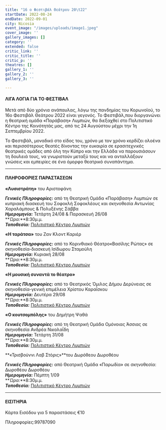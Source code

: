 ```yaml
---
title: "16 ο Φεστιβάλ Θεάτρου 20\t22"
startDate: 2022-08-24
endDate: 2022-09-01
city: Nicosia
event_image: "/images/uploads/image1.jpeg"
cover_image: ''
gallery_images: []
category: ''
extended: false
critic_link: ''
critic_title: ''
critic_p: ''
theatres: []
gallery_1: ''
gallery_2: ''
gallery_3: ''

---
```

#### ΛΙΓΑ ΛΟΓΙΑ ΓΙΑ ΤΟ ΦΕΣΤΙΒΑΛ

Μετά από δύο χρόνια ανάπαυλας, λόγω της πανδημίας του Κορωνοϊού, το 16ο Φεστιβάλ Θεάτρου 2022 είναι γεγονός. Το Φεστιβάλ,που διοργανώνει η θεατρική ομάδα «Παράβαση» Λυμπιών, θα διεξαχθεί στο Πολιτιστικό Κέντρο της Κοινότητάς μας, από τις 24 Αυγούστου μέχρι την 1η Σεπτεμβρίου 2022.

Το Φεστιβάλ, μοναδικό στο είδος του, χρόνο με τον χρόνο κερδίζει ολοένα και περισσότερους θεατές δίνοντας την ευκαιρία σε ερασιτεχνικές θεατρικές ομάδες από όλη την Κύπρο και την Ελλάδα να παρουσιάσουν τη δουλειά τους, να γνωριστούν μεταξύ τους και να ανταλλάξουν γνώσεις και εμπειρίες σε ένα όμορφο θεατρικό συναπάντημα.

***

#### ΠΛΗΡΟΦΟΡΙΕΣ ΠΑΡΑΣΤΑΣΕΩΝ

**«Λυσιστράτη»** του Αριστοφάνη 

**_Γενικές Πληροφορίες:_** από τη Θεατρική Ομάδα «Παράβαση» Λυμπιών σε κυπριακή διασκευή του Σοφοκλή Σοφοκλέους και σκηνοθεσία Αντωνίας Χαραλάμπους & Πολυξένης Σάββα  
**_Ημερομηνία:_** Τετάρτη 24/08 & Παρασκευή 26/08  
**_Ώρα:_**8:30μ.μ.  
**_Τοποθεσία:_** [Πολιτιστικό Κέντρο Λυμπιών](https://www.google.com/maps/place/%CE%A0%CE%BF%CE%BB%CE%B9%CF%84%CE%B9%CF%83%CF%84%CE%B9%CE%BA%CF%8C+%CE%9A%CE%AD%CE%BD%CF%84%CF%81%CE%BF+%CE%9B%CF%85%CE%BC%CF%80%CE%B9%CF%8E%CE%BD/@34.9993971,33.4646486,17z/data=!3m1!4b1!4m5!3m4!1s0x14de2105044e87bb:0xbc4bb892fa845e83!8m2!3d34.9993927!4d33.4668373 "limpia")

**«Η ταράτσα»** του Ζαν Κλοντ Καριέρ

**_Γενικές Πληροφορίες:_** από το Κορινθιακό Θέατρο«Βασίλης Ρώτας» σε σκηνοθεσία-διασκευή Ισίδωρου Σταμούλη  
**_Ημερομηνία:_** Κυριακή 28/08  
**_Ώρα:_**8:30μ.μ.  
**_Τοποθεσία:_** [Πολιτιστικό Κέντρο Λυμπιών](https://www.google.com/maps/place/%CE%A0%CE%BF%CE%BB%CE%B9%CF%84%CE%B9%CF%83%CF%84%CE%B9%CE%BA%CF%8C+%CE%9A%CE%AD%CE%BD%CF%84%CF%81%CE%BF+%CE%9B%CF%85%CE%BC%CF%80%CE%B9%CF%8E%CE%BD/@34.9993971,33.4646486,17z/data=!3m1!4b1!4m5!3m4!1s0x14de2105044e87bb:0xbc4bb892fa845e83!8m2!3d34.9993927!4d33.4668373 "limpia")

**«Η μουσική συναντά το θέατρο»**

**_Γενικές Πληροφορίες:_** από το Θεατρικός Όμιλος Δήμου Δερύνειας σε σκηνοθεσία-γενική επιμέλεια Χρίστου Καραΐσκου  
**_Ημερομηνία:_** Δευτέρα 29/08  
**_Ώρα:_**8:30μ.μ.  
**_Τοποθεσία:_** [Πολιτιστικό Κέντρο Λυμπιών](https://www.google.com/maps/place/%CE%A0%CE%BF%CE%BB%CE%B9%CF%84%CE%B9%CF%83%CF%84%CE%B9%CE%BA%CF%8C+%CE%9A%CE%AD%CE%BD%CF%84%CF%81%CE%BF+%CE%9B%CF%85%CE%BC%CF%80%CE%B9%CF%8E%CE%BD/@34.9993971,33.4646486,17z/data=!3m1!4b1!4m5!3m4!1s0x14de2105044e87bb:0xbc4bb892fa845e83!8m2!3d34.9993927!4d33.4668373 "limpia")

**«Ο κουτσομπόλης»** του Δημήτρη Ψαθά  
  
**_Γενικές Πληροφορίες:_** από τη Θεατρική Ομάδα Ομόνοιας Άσσιας σε σκηνοθεσία Ανδρέα Νικολαΐδη  
**_Ημερομηνία:_** Τετάρτη 31/08  
**_Ώρα:_**8:30μ.μ.  
**_Τοποθεσία:_** [Πολιτιστικό Κέντρο Λυμπιών](https://www.google.com/maps/place/%CE%A0%CE%BF%CE%BB%CE%B9%CF%84%CE%B9%CF%83%CF%84%CE%B9%CE%BA%CF%8C+%CE%9A%CE%AD%CE%BD%CF%84%CF%81%CE%BF+%CE%9B%CF%85%CE%BC%CF%80%CE%B9%CF%8E%CE%BD/@34.9993971,33.4646486,17z/data=!3m1!4b1!4m5!3m4!1s0x14de2105044e87bb:0xbc4bb892fa845e83!8m2!3d34.9993927!4d33.4668373 "limpia")

**«Τρισβούννι Λαβ Στόρις»**του Δωρόθεου Δωροθέου

**_Γενικές Πληροφορίες:_** από Θεατρική Ομάδα «Παρωδία» σε σκηνοθεσία: Δωροθέου Δωροθέου  
**_Ημερομηνία:_** Πέμπτη 1/09  
**_Ώρα:_**8:30μ.μ.  
**_Τοποθεσία:_** [Πολιτιστικό Κέντρο Λυμπιών](https://www.google.com/maps/place/%CE%A0%CE%BF%CE%BB%CE%B9%CF%84%CE%B9%CF%83%CF%84%CE%B9%CE%BA%CF%8C+%CE%9A%CE%AD%CE%BD%CF%84%CF%81%CE%BF+%CE%9B%CF%85%CE%BC%CF%80%CE%B9%CF%8E%CE%BD/@34.9993971,33.4646486,17z/data=!3m1!4b1!4m5!3m4!1s0x14de2105044e87bb:0xbc4bb892fa845e83!8m2!3d34.9993927!4d33.4668373 "limpia")

***

#### ΕΙΣΙΤΗΡΙΑ

Κάρτα Εισόδου για 5 παραστάσεις €10

Πληροφορίες:99787090